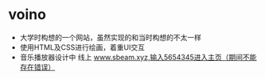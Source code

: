 # voino
+ 大学时构想的一个网站，虽然实现的和当时构想的不太一样
+ 使用HTML及CSS进行绘画，着重UI交互
+ 音乐播放器设计中
线上 www.sbeam.xyz,输入5654345进入主页（期间不能存在错误）
